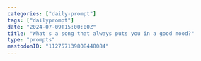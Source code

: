 ```yaml
---
categories: ["daily-prompt"]
tags: ["dailyprompt"]
date: "2024-07-09T15:00:00Z"
title: "What's a song that always puts you in a good mood?"
type: "prompts"
mastodonID: "112757139808448084"
---
```

